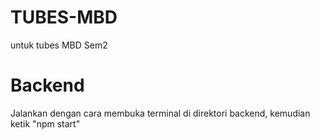 # TUBES-MBD
untuk tubes MBD Sem2

# Backend
Jalankan dengan cara membuka terminal di direktori backend, kemudian ketik "npm start"
